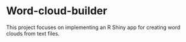 # Word-cloud-builder
This project focuses on implementing an R Shiny app for creating word clouds from text files. 
